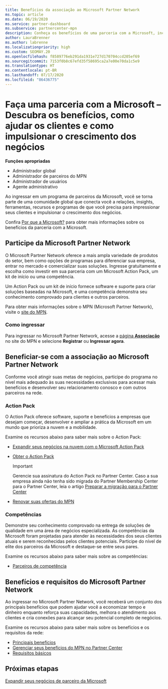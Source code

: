 ```yaml
---
title: Benefícios da associação ao Microsoft Partner Network
ms.topic: article
ms.date: 06/19/2020
ms.service: partner-dashboard
ms.subservice: partnercenter-mpn
description: Conheça os benefícios de uma parceria com a Microsoft, incluindo o Microsoft Action Pack, as competências e as opções de programas para comercializar e vender as suas soluções.
author: LauraBrenner
ms.author: labrenne
ms.localizationpriority: high
ms.custom: SEOMAY.20
ms.openlocfilehash: f8589776eb291da1931e727d170704ccd205ef69
ms.sourcegitcommit: 7153f0b8c67efd35f58695ca2a7e00e70da1c5e9
ms.translationtype: HT
ms.contentlocale: pt-BR
ms.lasthandoff: 07/17/2020
ms.locfileid: "86436775"
---
```

# <a name="partner-with-microsoft---discover-benefits-how-to-help-customers--how-to-drive-business-growth"></a>Faça uma parceria com a Microsoft – Descubra os benefícios, como ajudar os clientes e como impulsionar o crescimento dos negócios

**Funções apropriadas**

- Administrador global
- Administrador de parceiros do MPN
- Administrador de usuários
- Agente administrativo

Ao ingressar em um programa de parceiros da Microsoft, você se torna parte de uma comunidade global que conecta você a relações, insights, ferramentas, recursos e programas de que você precisa para impressionar seus clientes e impulsionar o crescimento dos negócios.

Confira [Por que a Microsoft?](https://partner.microsoft.com/business-opportunities/why-microsoft) para obter mais informações sobre os benefícios da parceria com a Microsoft.

## <a name="join-the-microsoft-partner-network"></a>Participe da Microsoft Partner Network

O Microsoft Partner Network oferece a mais ampla variedade de produtos do setor, bem como opções de programas para diferenciar sua empresa, entrar no mercado e comercializar suas soluções. Ingresse gratuitamente e escolha como investir em sua parceria com um Microsoft Action Pack, um kit de início ou uma competência.

Um Action Pack ou um kit de início fornece software e suporte para criar soluções baseadas na Microsoft, e uma competência demonstra seu conhecimento comprovado para clientes e outros parceiros.

Para obter mais informações sobre o MPN (Microsoft Partner Network), visite o [site do MPN](https://partner.microsoft.com/commercial).

### <a name="how-to-join"></a>Como ingressar

Para ingressar no Microsoft Partner Network, acesse a [página **Associação**](https://partner.microsoft.com/membership) no site do MPN e selecione **Registrar** ou **Ingressar agora**.

## <a name="make-the-microsoft-partner-network-membership-work-for-you"></a>Beneficiar-se com a associação ao Microsoft Partner Network

Conforme você atingir suas metas de negócios, participe do programa no nível mais adequado às suas necessidades exclusivas para acessar mais benefícios e desenvolver seu relacionamento conosco e com outros parceiros na rede.

### <a name="action-pack"></a>Action Pack

O Action Pack oferece software, suporte e benefícios a empresas que desejam começar, desenvolver e ampliar a prática da Microsoft em um mundo que prioriza a nuvem e a mobilidade.

Examine os recursos abaixo para saber mais sobre o Action Pack:

- [Expandir seus negócios na nuvem com o Microsoft Action Pack](https://partner.microsoft.com/membership/action-pack)

- [Obter o Action Pack](mpn-get-action-pack.md)
  
    >[!IMPORTANT]
    >Gerencie sua assinatura do Action Pack no Partner Center. Caso a sua empresa ainda não tenha sido migrada do Partner Membership Center para o Partner Center, leia o artigo [Preparar a migração para o Partner Center](prepare-pmc-pc-migration.md)  

- [Renovar suas ofertas do MPN](renew-mpn-offers.md)

### <a name="competencies"></a>Competências

Demonstre seu conhecimento comprovado na entrega de soluções de qualidade em uma área de negócios especializada. As competências da Microsoft foram projetadas para atender às necessidades dos seus clientes atuais e serem reconhecidas pelos clientes potenciais. Participe do nível de elite dos parceiros da Microsoft e destaque-se entre seus pares.

Examine os recursos abaixo para saber mais sobre as competências:

- [Parceiros de competência](https://partner.microsoft.com/membership/competencies)

## <a name="microsoft-partner-network-benefits-and-requirements"></a>Benefícios e requisitos do Microsoft Partner Network

Ao ingressar no Microsoft Partner Network, você receberá um conjunto dos principais benefícios que podem ajudar você a economizar tempo e dinheiro enquanto reforça suas capacidades, melhora o atendimento aos clientes e cria conexões para alcançar seu potencial completo de negócios.

Examine os recursos abaixo para saber mais sobre os benefícios e os requisitos da rede:

- [Principais benefícios](https://partner.microsoft.com/membership/core-benefits#simple-tab-content-1)
- [Gerenciar seus benefícios do MPN no Partner Center](manage-your-partner-network-benefits.md)
- [Requisitos básicos](https://partner.microsoft.com/membership/core-benefits#simple-tab-content-2)

## <a name="next-steps"></a>Próximas etapas

[Expandir seus negócios de parceiro da Microsoft](grow-your-business.md)
